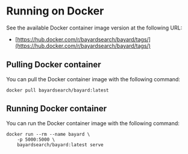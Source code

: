 # Running on Docker

See the available Docker container image version at the following URL:
- [https://hub.docker.com/r/bayardsearch/bayard/tags/](https://hub.docker.com/r/bayardsearch/bayard/tags/)

## Pulling Docker container

You can pull the Docker container image with the following command:

```shell script
docker pull bayardsearch/bayard:latest
```

## Running Docker container

You can run the Docker container image with the following command:

```shell script
docker run --rm --name bayard \
    -p 5000:5000 \
    bayardsearch/bayard:latest serve
```
